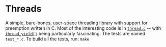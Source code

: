 # Threads

A simple, bare-bones, user-space threading library with support for preemption written in C. 
Most of the interesting code is in [`thread.c`](thread.c) -- with [`thread_yield()`](thread.c#L317) being particularly fascinating. 
The tests are named `test_*.c`. To build all the tests, run: `make`

